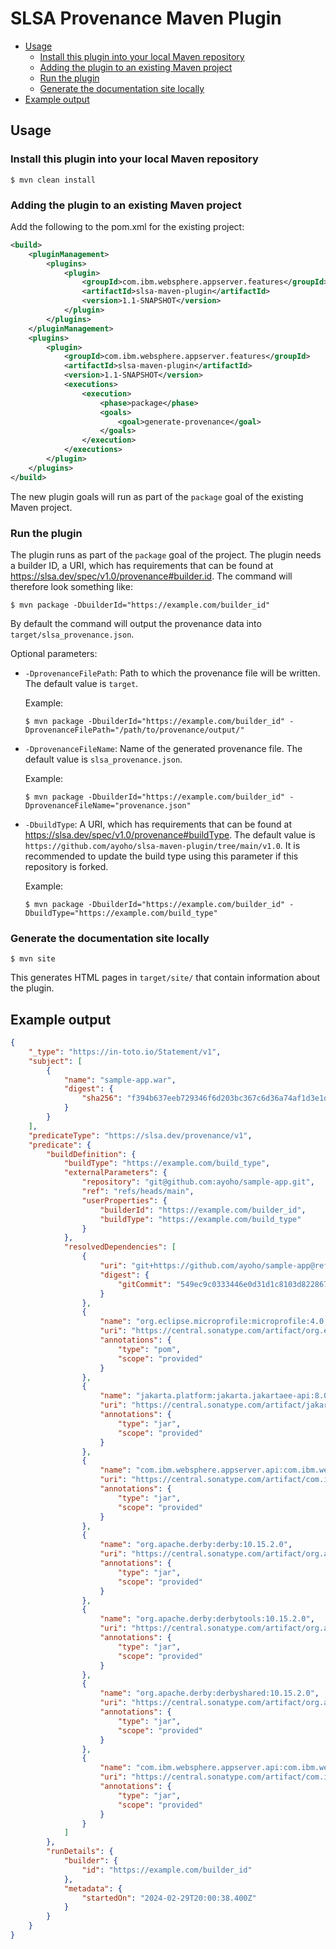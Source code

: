 # SLSA Provenance Maven Plugin

- [Usage](#usage)
  - [Install this plugin into your local Maven repository](#install-this-plugin-into-your-local-maven-repository)
  - [Adding the plugin to an existing Maven project](#adding-the-plugin-to-an-existing-maven-project)
  - [Run the plugin](#run-the-plugin)
  - [Generate the documentation site locally](#generate-the-documentation-site-locally)
- [Example output](#example-output)

## Usage

### Install this plugin into your local Maven repository

```
$ mvn clean install
```

### Adding the plugin to an existing Maven project

Add the following to the pom.xml for the existing project:

```XML
<build>
    <pluginManagement>
        <plugins>
            <plugin>
                <groupId>com.ibm.websphere.appserver.features</groupId>
                <artifactId>slsa-maven-plugin</artifactId>
                <version>1.1-SNAPSHOT</version>
            </plugin>
        </plugins>
    </pluginManagement>
    <plugins>
        <plugin>
            <groupId>com.ibm.websphere.appserver.features</groupId>
            <artifactId>slsa-maven-plugin</artifactId>
            <version>1.1-SNAPSHOT</version>
            <executions>
                <execution>
                    <phase>package</phase>
                    <goals>
                        <goal>generate-provenance</goal>
                    </goals>
                </execution>
            </executions>
        </plugin>
    </plugins>
</build>
```

The new plugin goals will run as part of the `package` goal of the existing Maven project.

### Run the plugin

The plugin runs as part of the `package` goal of the project. The plugin needs a builder ID, a URI, which has requirements that can be found at https://slsa.dev/spec/v1.0/provenance#builder.id. The command will therefore look something like:

```
$ mvn package -DbuilderId="https://example.com/builder_id"
```

By default the command will output the provenance data into `target/slsa_provenance.json`.

Optional parameters:
- `-DprovenanceFilePath`: Path to which the provenance file will be written. The default value is `target`.

    Example:

    `$ mvn package -DbuilderId="https://example.com/builder_id" -DprovenanceFilePath="/path/to/provenance/output/"`

- `-DprovenanceFileName`: Name of the generated provenance file. The default value is `slsa_provenance.json`.

    Example:

    `$ mvn package -DbuilderId="https://example.com/builder_id" -DprovenanceFileName="provenance.json"`

- `-DbuildType`: A URI, which has requirements that can be found at https://slsa.dev/spec/v1.0/provenance#buildType. The default value is `https://github.com/ayoho/slsa-maven-plugin/tree/main/v1.0`. It is recommended to update the build type using this parameter if this repository is forked.

    Example:

    `$ mvn package -DbuilderId="https://example.com/builder_id" -DbuildType="https://example.com/build_type"`

### Generate the documentation site locally

```
$ mvn site
```

This generates HTML pages in `target/site/` that contain information about the plugin.

## Example output

```JSON
{
    "_type": "https://in-toto.io/Statement/v1",
    "subject": [
        {
            "name": "sample-app.war",
            "digest": {
                "sha256": "f394b637eeb729346f6d203bc367c6d36a74af1d3e1d84ebdc758224e7548616"
            }
        }
    ],
    "predicateType": "https://slsa.dev/provenance/v1",
    "predicate": {
        "buildDefinition": {
            "buildType": "https://example.com/build_type",
            "externalParameters": {
                "repository": "git@github.com:ayoho/sample-app.git",
                "ref": "refs/heads/main",
                "userProperties": {
                    "builderId": "https://example.com/builder_id",
                    "buildType": "https://example.com/build_type"
                }
            },
            "resolvedDependencies": [
                {
                    "uri": "git+https://github.com/ayoho/sample-app@refs/heads/main",
                    "digest": {
                        "gitCommit": "549ec9c0333446e0d31d1c8103d822867c65ce01"
                    }
                },
                {
                    "name": "org.eclipse.microprofile:microprofile:4.0.1",
                    "uri": "https://central.sonatype.com/artifact/org.eclipse.microprofile/microprofile/4.0.1",
                    "annotations": {
                        "type": "pom",
                        "scope": "provided"
                    }
                },
                {
                    "name": "jakarta.platform:jakarta.jakartaee-api:8.0.0",
                    "uri": "https://central.sonatype.com/artifact/jakarta.platform/jakarta.jakartaee-api/8.0.0",
                    "annotations": {
                        "type": "jar",
                        "scope": "provided"
                    }
                },
                {
                    "name": "com.ibm.websphere.appserver.api:com.ibm.websphere.appserver.api.basics:1.4.60",
                    "uri": "https://central.sonatype.com/artifact/com.ibm.websphere.appserver.api/com.ibm.websphere.appserver.api.basics/1.4.60",
                    "annotations": {
                        "type": "jar",
                        "scope": "provided"
                    }
                },
                {
                    "name": "org.apache.derby:derby:10.15.2.0",
                    "uri": "https://central.sonatype.com/artifact/org.apache.derby/derby/10.15.2.0",
                    "annotations": {
                        "type": "jar",
                        "scope": "provided"
                    }
                },
                {
                    "name": "org.apache.derby:derbytools:10.15.2.0",
                    "uri": "https://central.sonatype.com/artifact/org.apache.derby/derbytools/10.15.2.0",
                    "annotations": {
                        "type": "jar",
                        "scope": "provided"
                    }
                },
                {
                    "name": "org.apache.derby:derbyshared:10.15.2.0",
                    "uri": "https://central.sonatype.com/artifact/org.apache.derby/derbyshared/10.15.2.0",
                    "annotations": {
                        "type": "jar",
                        "scope": "provided"
                    }
                },
                {
                    "name": "com.ibm.websphere.appserver.api:com.ibm.websphere.appserver.api.jwt:1.1.62",
                    "uri": "https://central.sonatype.com/artifact/com.ibm.websphere.appserver.api/com.ibm.websphere.appserver.api.jwt/1.1.62",
                    "annotations": {
                        "type": "jar",
                        "scope": "provided"
                    }
                }
            ]
        },
        "runDetails": {
            "builder": {
                "id": "https://example.com/builder_id"
            },
            "metadata": {
                "startedOn": "2024-02-29T20:00:38.400Z"
            }
        }
    }
}
```